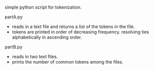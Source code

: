 simple python script for tokenization.

partA.py 
- reads in a text file and returns a list of the tokens in the file.
- tokens are printed in order of decreasing frequency. resolving ties alphabetically in ascending order.


partB.py 
- reads in two text files.
- prints the number of common tokens among the files.
